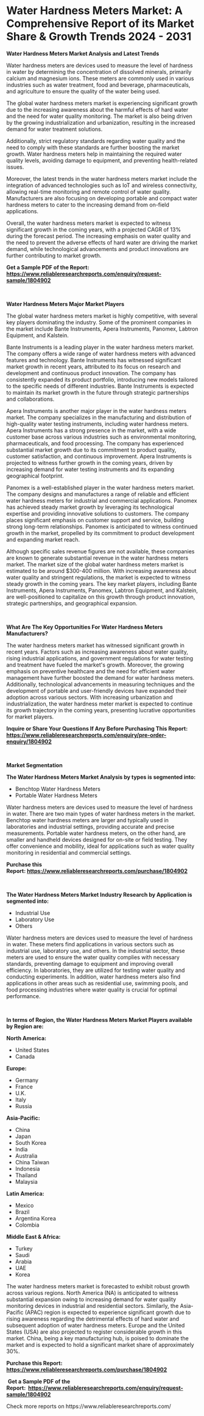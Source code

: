 <p><h1>Water Hardness Meters Market: A Comprehensive Report of its Market Share & Growth Trends 2024 - 2031</h1></p><p><strong>Water Hardness Meters Market Analysis and Latest Trends</strong></p>
<p><p>Water hardness meters are devices used to measure the level of hardness in water by determining the concentration of dissolved minerals, primarily calcium and magnesium ions. These meters are commonly used in various industries such as water treatment, food and beverage, pharmaceuticals, and agriculture to ensure the quality of the water being used.</p><p>The global water hardness meters market is experiencing significant growth due to the increasing awareness about the harmful effects of hard water and the need for water quality monitoring. The market is also being driven by the growing industrialization and urbanization, resulting in the increased demand for water treatment solutions.</p><p>Additionally, strict regulatory standards regarding water quality and the need to comply with these standards are further boosting the market growth. Water hardness meters help in maintaining the required water quality levels, avoiding damage to equipment, and preventing health-related issues.</p><p>Moreover, the latest trends in the water hardness meters market include the integration of advanced technologies such as IoT and wireless connectivity, allowing real-time monitoring and remote control of water quality. Manufacturers are also focusing on developing portable and compact water hardness meters to cater to the increasing demand from on-field applications.</p><p>Overall, the water hardness meters market is expected to witness significant growth in the coming years, with a projected CAGR of 13% during the forecast period. The increasing emphasis on water quality and the need to prevent the adverse effects of hard water are driving the market demand, while technological advancements and product innovations are further contributing to market growth.</p></p>
<p><strong>Get a Sample PDF of the Report:&nbsp; <a href="https://www.reliableresearchreports.com/enquiry/request-sample/1804902">https://www.reliableresearchreports.com/enquiry/request-sample/1804902</a></strong></p>
<p>&nbsp;</p>
<p><strong>Water Hardness Meters Major Market Players</strong></p>
<p><p>The global water hardness meters market is highly competitive, with several key players dominating the industry. Some of the prominent companies in the market include Bante Instruments, Apera Instruments, Panomex, Labtron Equipment, and Kalstein.</p><p>Bante Instruments is a leading player in the water hardness meters market. The company offers a wide range of water hardness meters with advanced features and technology. Bante Instruments has witnessed significant market growth in recent years, attributed to its focus on research and development and continuous product innovation. The company has consistently expanded its product portfolio, introducing new models tailored to the specific needs of different industries. Bante Instruments is expected to maintain its market growth in the future through strategic partnerships and collaborations.</p><p>Apera Instruments is another major player in the water hardness meters market. The company specializes in the manufacturing and distribution of high-quality water testing instruments, including water hardness meters. Apera Instruments has a strong presence in the market, with a wide customer base across various industries such as environmental monitoring, pharmaceuticals, and food processing. The company has experienced substantial market growth due to its commitment to product quality, customer satisfaction, and continuous improvement. Apera Instruments is projected to witness further growth in the coming years, driven by increasing demand for water testing instruments and its expanding geographical footprint.</p><p>Panomex is a well-established player in the water hardness meters market. The company designs and manufactures a range of reliable and efficient water hardness meters for industrial and commercial applications. Panomex has achieved steady market growth by leveraging its technological expertise and providing innovative solutions to customers. The company places significant emphasis on customer support and service, building strong long-term relationships. Panomex is anticipated to witness continued growth in the market, propelled by its commitment to product development and expanding market reach.</p><p>Although specific sales revenue figures are not available, these companies are known to generate substantial revenue in the water hardness meters market. The market size of the global water hardness meters market is estimated to be around $300-400 million. With increasing awareness about water quality and stringent regulations, the market is expected to witness steady growth in the coming years. The key market players, including Bante Instruments, Apera Instruments, Panomex, Labtron Equipment, and Kalstein, are well-positioned to capitalize on this growth through product innovation, strategic partnerships, and geographical expansion.</p></p>
<p>&nbsp;</p>
<p><strong>What Are The Key Opportunities For Water Hardness Meters Manufacturers?</strong></p>
<p><p>The water hardness meters market has witnessed significant growth in recent years. Factors such as increasing awareness about water quality, rising industrial applications, and government regulations for water testing and treatment have fueled the market's growth. Moreover, the growing emphasis on preventive healthcare and the need for efficient water management have further boosted the demand for water hardness meters. Additionally, technological advancements in measuring techniques and the development of portable and user-friendly devices have expanded their adoption across various sectors. With increasing urbanization and industrialization, the water hardness meter market is expected to continue its growth trajectory in the coming years, presenting lucrative opportunities for market players.</p></p>
<p><strong>Inquire or Share Your Questions If Any Before Purchasing This Report: <a href="https://www.reliableresearchreports.com/enquiry/pre-order-enquiry/1804902">https://www.reliableresearchreports.com/enquiry/pre-order-enquiry/1804902</a></strong></p>
<p>&nbsp;</p>
<p><strong>Market Segmentation</strong></p>
<p><strong>The Water Hardness Meters Market Analysis by types is segmented into:</strong></p>
<p><ul><li>Benchtop Water Hardness Meters</li><li>Portable Water Hardness Meters</li></ul></p>
<p><p>Water hardness meters are devices used to measure the level of hardness in water. There are two main types of water hardness meters in the market. Benchtop water hardness meters are larger and typically used in laboratories and industrial settings, providing accurate and precise measurements. Portable water hardness meters, on the other hand, are smaller and handheld devices designed for on-site or field testing. They offer convenience and mobility, ideal for applications such as water quality monitoring in residential and commercial settings.</p></p>
<p><strong>Purchase this Report:&nbsp;<a href="https://www.reliableresearchreports.com/purchase/1804902">https://www.reliableresearchreports.com/purchase/1804902</a></strong></p>
<p>&nbsp;</p>
<p><strong>The Water Hardness Meters Market Industry Research by Application is segmented into:</strong></p>
<p><ul><li>Industrial Use</li><li>Laboratory Use</li><li>Others</li></ul></p>
<p><p>Water hardness meters are devices used to measure the level of hardness in water. These meters find applications in various sectors such as industrial use, laboratory use, and others. In the industrial sector, these meters are used to ensure the water quality complies with necessary standards, preventing damage to equipment and improving overall efficiency. In laboratories, they are utilized for testing water quality and conducting experiments. In addition, water hardness meters also find applications in other areas such as residential use, swimming pools, and food processing industries where water quality is crucial for optimal performance.</p></p>
<p>&nbsp;</p>
<p><strong>In terms of Region, the Water Hardness Meters Market Players available by Region are:</strong></p>
<p>
    <p> <strong> North America: </strong>
        <ul>
            <li>United States</li>
            <li>Canada</li>
        </ul>
        </p> 
    <p> <strong> Europe: </strong>
        <ul>
            <li>Germany</li>
            <li>France</li>
            <li>U.K.</li>
            <li>Italy</li>
            <li>Russia</li>
        </ul>
        </p> 
    <p> <strong> Asia-Pacific: </strong>
        <ul>
            <li>China</li>
            <li>Japan</li>
            <li>South Korea</li>
            <li>India</li>
            <li>Australia</li>
            <li>China Taiwan</li>
            <li>Indonesia</li>
            <li>Thailand</li>
            <li>Malaysia</li>
        </ul>
        </p> 
    <p> <strong> Latin America: </strong>
        <ul>
            <li>Mexico</li>
            <li>Brazil</li>
            <li>Argentina Korea</li>
            <li>Colombia</li>
        </ul>
        </p> 
    <p> <strong> Middle East & Africa: </strong>
        <ul>
            <li>Turkey</li>
            <li>Saudi</li>
            <li>Arabia</li>
            <li>UAE</li>
            <li>Korea</li>
        </ul>
    </p>
    </p>
<p><p>The water hardness meters market is forecasted to exhibit robust growth across various regions. North America (NA) is anticipated to witness substantial expansion owing to increasing demand for water quality monitoring devices in industrial and residential sectors. Similarly, the Asia-Pacific (APAC) region is expected to experience significant growth due to rising awareness regarding the detrimental effects of hard water and subsequent adoption of water hardness meters. Europe and the United States (USA) are also projected to register considerable growth in this market. China, being a key manufacturing hub, is poised to dominate the market and is expected to hold a significant market share of approximately 30%.</p></p>
<p><strong>Purchase this Report: <a href="https://www.reliableresearchreports.com/purchase/1804902">https://www.reliableresearchreports.com/purchase/1804902</a></strong></p>
<p>&nbsp;<strong>Get a Sample PDF of the Report:&nbsp;&nbsp;<a href="https://www.reliableresearchreports.com/enquiry/request-sample/1804902">https://www.reliableresearchreports.com/enquiry/request-sample/1804902</a></strong></p>
<p><strong></strong></p>
<p>Check more reports on https://www.reliableresearchreports.com/</p>